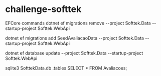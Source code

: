 # challenge-softtek
EFCore commands
dotnet ef migrations remove --project Softtek.Data --startup-project Softtek.WebApi

dotnet ef migrations add SeedAvaliacaoData --project Softtek.Data --startup-project Softtek.WebApi

dotnet ef database update --project Softtek.Data --startup-project Softtek.WebApi

sqlite3 SofttekData.db
.tables
SELECT * FROM Avaliacoes;
